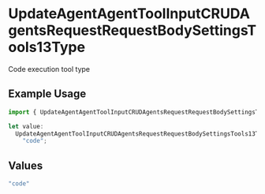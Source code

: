 # UpdateAgentAgentToolInputCRUDAgentsRequestRequestBodySettingsTools13Type

Code execution tool type

## Example Usage

```typescript
import { UpdateAgentAgentToolInputCRUDAgentsRequestRequestBodySettingsTools13Type } from "@orq-ai/node/models/operations";

let value:
  UpdateAgentAgentToolInputCRUDAgentsRequestRequestBodySettingsTools13Type =
    "code";
```

## Values

```typescript
"code"
```